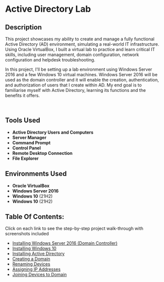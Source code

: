 <h1>Active Directory Lab</h1>


<h2>Description</h2>
<p>This project showcases my ability to create and manage a fully functional Active Directory (AD) environment, simulating a real-world IT infrastructure. Using Oracle VirtualBox, I built a virtual lab to practice and learn critical IT skills, including user management, domain configuration, network configuration and helpdesk troubleshooting.</p>

<p>In this project, I'll be setting up a lab environment using Windows Server 2016 and a few Windows 10 virtual machines. Windows Server 2016 will be used as the domain controller and it will enable the creation, authentication, and authorization of users that I create within AD. My end goal is to familiarise myself with Active Directory, learning its functions and the benefits it offers.</p>

<br />


<h2>Tools Used</h2>

- <b>Active Directory Users and Computers</b> 
- <b>Server Manager</b>
- <b>Command Prompt</b> 
- <b>Control Panel</b>
- <b>Remote Desktop Connection</b>
- <b>File Explorer</b>

<h2>Environments Used </h2>

- <b>Oracle VirtualBox</b>
- <b>Windows Server 2016</b>
- <b>Windows 10</b> (21H2)
- <b>Windows 10</b> (21H2)

<h2>Table Of Contents:</h2>

<p>Click on each link to see the step-by-step project walk-through with screenshots included</p>

- [Installing Windows Server 2016 (Domain Controller)](https://github.com/Anmoldeep2002/Installing-Windows-Server-2016-OS/tree/main)
- [Installing Windows 10](https://github.com/Anmoldeep2002/Installing-Windows-10-OS)
- [Installing Active Directory](https://github.com/Anmoldeep2002/Installing-Windows-10-OS)
- [Creating a Domain](https://github.com/Anmoldeep2002/Installing-Windows-10-OS)
- [Renaming Devices](https://github.com/Anmoldeep2002/Installing-Windows-10-OS)
- [Assigning IP Addresses](https://github.com/Anmoldeep2002/Installing-Windows-10-OS)
- [Joining Devices to Domain](https://github.com/Anmoldeep2002/Installing-Windows-10-OS)









